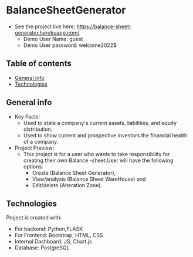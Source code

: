 # BalanceSheetGenerator
* See the project live here:
  https://balance-sheet-generator.herokuapp.com/
    * Demo User Name: guest
    * Demo User password: welcome2022$

## Table of contents
* [General info](#general-info)
* [Technologies](#technologies)

## General info
* Key Facts: 
  * Used to state a company's current assets, liabilities, and equity distribution.
  * Used to show current and prospective investors the financial health of a company.
* Project Preview:
  * This project is for a user who wants to take responsibility for creating their own Balance -sheet.User will have the following options:
      * Create (Balance Sheet Generator),
      * View/analysis (Balance Sheet WareHouse) and 
      * Edit/delete (Alteration Zone).
	
## Technologies
Project is created with:
* For backend: Python,FLASK
* For Frontend: Bootstrap, HTML, CSS
* Internal Dashboard: JS, Chart.js
* Database: PostgreSQL
